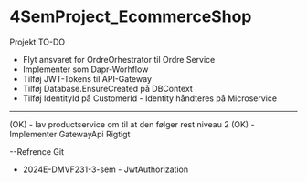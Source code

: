 ﻿# 4SemProject_EcommerceShop
Projekt TO-DO

- Flyt ansvaret for OrdreOrhestrator til Ordre Service 
- Implementer som Dapr-Worhflow 
- Tilføj JWT-Tokens til API-Gateway
- Tilføj Database.EnsureCreated på DBContext 
- Tilføj IdentityId på CustomerId - Identity håndteres på Microservice 

_________________________________________________________
(OK) - lav productservice om til at den følger rest niveau 2
(OK) - Implementer GatewayApi Rigtigt



--Refrence Git
- 2024E-DMVF231-3-sem - JwtAuthorization
